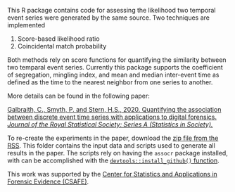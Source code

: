 This R package contains code for assessing the likelihood two temporal event series were generated by the same source. Two techniques are implemented
1. Score-based likelihood ratio
2. Coincidental match probability

Both methods rely on score functions for quantifying the similarity between two temparal event series. Currently this package supports the coefficient of segregation, mingling index, and mean and median inter-event time as defined as the time to the nearest neighbor from one series to another.

More details can be found in the following paper:

[Galbraith, C., Smyth, P. and Stern, H.S., 2020. Quantifying the association between discrete event time series with applications to digital forensics. *Journal of the Royal Statistical Society: Series A (Statistics in Society).*](https://rss.onlinelibrary.wiley.com/doi/full/10.1111/rssa.12549)

To re-create the experiments in the paper, download the [zip file from the RSS](https://rss.onlinelibrary.wiley.com/pb-assets/hub-assets/rss/Datasets/RSSA%20183.3/A1549Galbraith-1591284720010.zip). This folder contains the input data and scripts used to generate all results in the paper. The scripts rely on having the `assocr` package installed, with can be accomplished with the [`devtools::install_github()` function](https://github.com/r-lib/devtools).

This work was supported by the [Center for Statistics and Applications in Forensic Evidence (CSAFE)](https://forensicstats.org/).
